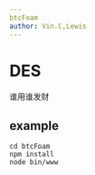 ```yaml
---
btcFoam
author: Vin.C,Lewis
---
```


# DES
谁用谁发财


## example

```
cd btcFoam
npm install
node bin/www
```